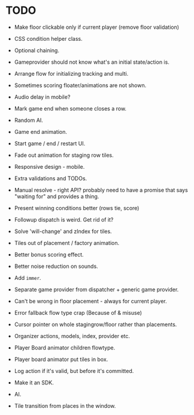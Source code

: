 # TODO

- Make floor clickable only if current player (remove floor validation)
- CSS condition helper class.

- Optional chaining.
- Gameprovider should not know what's an initial state/action is.
- Arrange flow for initializing tracking and multi.
- Sometimes scoring floater/animations are not shown.
- Audio delay in mobile?
- Mark game end when someone closes a row.
- Random AI.
- Game end animation.
- Start game / end / restart UI.
- Fade out animation for staging row tiles.
- Responsive design - mobile.
- Extra validations and TODOs.
- Manual resolve - right API? probably need to have a promise that says "waiting for" and provides a thing.
- Present winning conditions better (rows tie, score)
- Followup dispatch is weird. Get rid of it?
- Solve 'will-change' and zIndex for tiles.
- Tiles out of placement / factory animation.
- Better bonus scoring effect.
- Better noise reduction on sounds.
- Add `immer`.

- Separate game provider from dispatcher + generic game provider.
- Can't be wrong in floor placement - always for current player.
- Error fallback flow type crap (Because of & misuse)
- Cursor pointer on whole stagingrow/floor rather than placements.
- Organizer actions, models, index, provider etc.
- Player Board animator children flowtype.
- Player board animator put tiles in box.
- Log action if it's valid, but before it's committed.
- Make it an SDK.
- AI.
- Tile transition from places in the window.
